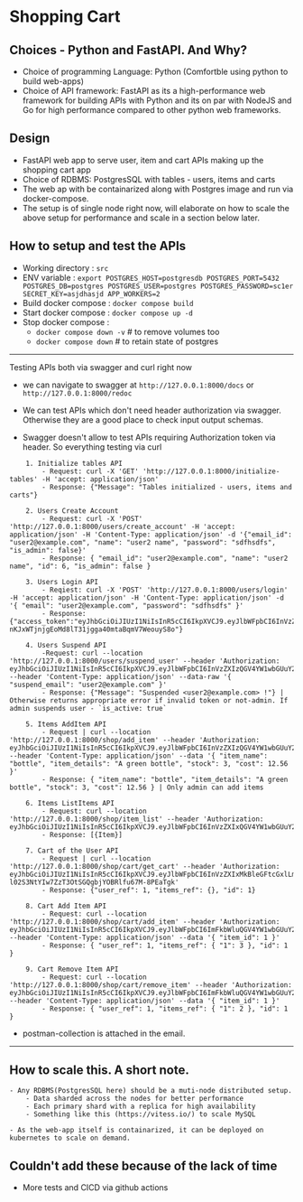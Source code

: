 # Shopping Cart 

## Choices - Python and FastAPI. And Why?
* Choice of programming Language: Python (Comfortble using python to build web-apps)
* Choice of API framework: FastAPI as its a high-performance web framework for building APIs with Python and its on par with NodeJS and Go for high performance compared to other python web frameworks.

## Design
* FastAPI web app to serve user, item and cart APIs making up the shopping cart app
* Choice of RDBMS: PostgresSQL with tables - users, items and carts
* The web ap with be containarized along with Postgres image and run via docker-compose. 
* The setup is of single node right now, will elaborate on how to scale the above setup for performance and scale in a section below later.

## How to setup and test the APIs
* Working directory    : `src`
* ENV variable         : `export POSTGRES_HOST=postgresdb POSTGRES_PORT=5432 POSTGRES_DB=postgres POSTGRES_USER=postgres POSTGRES_PASSWORD=sc1er SECRET_KEY=asjdhasjd APP_WORKERS=2`
* Build docker compose : `docker compose build`
* Start docker compose : `docker compose up -d`
* Stop docker compose  :
    - `docker compose down -v`  # to remove volumes too
    - `docker compose down`     # to retain state of postgres


---
Testing APIs both via swagger and curl right now
* we can navigate to swagger at `http://127.0.0.1:8000/docs` or `http://127.0.0.1:8000/redoc`
* We can test APIs which don't need header authorization via swagger. Otherwise they are a good place to check input output schemas.
    
* Swagger doesn't allow to test APIs requiring Authorization token via header. So everything testing via curl
```
    1. Initialize tables API
        - Request: curl -X 'GET' 'http://127.0.0.1:8000/initialize-tables' -H 'accept: application/json'
        - Response: {"Message": "Tables initialized - users, items and carts"}

    2. Users Create Account
        - Request: curl -X 'POST'  'http://127.0.0.1:8000/users/create_account' -H 'accept: application/json' -H 'Content-Type: application/json' -d '{"email_id": "user2@example.com", "name": "user2 name", "password": "sdfhsdfs", "is_admin": false}'
        - Response: { "email_id": "user2@example.com", "name": "user2 name", "id": 6, "is_admin": false }

    3. Users Login API
        - Reqiest: curl -X 'POST' 'http://127.0.0.1:8000/users/login' -H 'accept: application/json' -H 'Content-Type: application/json' -d '{ "email": "user2@example.com", "password": "sdfhsdfs" }'
        - Response: {"access_token":"eyJhbGciOiJIUzI1NiIsInR5cCI6IkpXVCJ9.eyJlbWFpbCI6InVzZXIyQGV4YW1wbGUuY29tIn0.e-nKJxWTjnjgEoMd8lT31jgga40mtaBqmV7WeouyS8o"}

    4. Users Suspend API
        -Request: curl --location 'http://127.0.0.1:8000/users/suspend_user' --header 'Authorization: eyJhbGciOiJIUzI1NiIsInR5cCI6IkpXVCJ9.eyJlbWFpbCI6InVzZXIzQGV4YW1wbGUuY29tIn0.N3LMRxhKqsR4SfttRFnHoTZjGXGDUKbtD8kTKKAQp9s' --header 'Content-Type: application/json' --data-raw '{ "suspend_email": "user2@example.com" }'
        - Response: {"Message": "Suspended <user2@example.com> !"} | Otherwise returns appropriate error if invalid token or not-admin. If admin suspends user - `is_active: true`
    
    5. Items AddItem API
        - Request | curl --location 'http://127.0.0.1:8000/shop/add_item' --header 'Authorization: eyJhbGciOiJIUzI1NiIsInR5cCI6IkpXVCJ9.eyJlbWFpbCI6InVzZXIzQGV4YW1wbGUuY29tIn0.N3LMRxhKqsR4SfttRFnHoTZjGXGDUKbtD8kTKKAQp9s' --header 'Content-Type: application/json' --data '{ "item_name": "bottle", "item_details": "A green bottle", "stock": 3, "cost": 12.56 }'
        - Response: { "item_name": "bottle", "item_details": "A green bottle", "stock": 3, "cost": 12.56 } | Only admin can add items

    6. Items ListItems API
        - Request: curl --location 'http://127.0.0.1:8000/shop/item_list' --header 'Authorization: eyJhbGciOiJIUzI1NiIsInR5cCI6IkpXVCJ9.eyJlbWFpbCI6InVzZXIxQGV4YW1wbGUuY29tIn0.8d5Xn3qxJEahbkZCnV4Ww0IWe5bLAUkKWCYDkigD0ao'
        - Response: [{Item}] 

    7. Cart of the User API
        - Request | curl --location 'http://127.0.0.1:8000/shop/cart/get_cart' --header 'Authorization: eyJhbGciOiJIUzI1NiIsInR5cCI6IkpXVCJ9.eyJlbWFpbCI6InVzZXIxMkBleGFtcGxlLmNvbSJ9.e-l02S3NtYIw7ZzT3OtSGQgbjYOBRlfu67M-8PEaTgk'
        - Response: {"user_ref": 1, "items_ref": {}, "id": 1}

    8. Cart Add Item API 
        - Request: curl --location 'http://127.0.0.1:8000/shop/cart/add_item' --header 'Authorization: eyJhbGciOiJIUzI1NiIsInR5cCI6IkpXVCJ9.eyJlbWFpbCI6ImFkbWluQGV4YW1wbGUuY29tIn0.gEPbdGuHi7yzL8JtI5QBTTrZVsAxlrfgvXyxX1aewaw' --header 'Content-Type: application/json' --data '{ "item_id": 1 }'
        - Response: { "user_ref": 1, "items_ref": { "1": 3 }, "id": 1 }

    9. Cart Remove Item API
        - Request: curl --location 'http://127.0.0.1:8000/shop/cart/remove_item' --header 'Authorization: eyJhbGciOiJIUzI1NiIsInR5cCI6IkpXVCJ9.eyJlbWFpbCI6ImFkbWluQGV4YW1wbGUuY29tIn0.gEPbdGuHi7yzL8JtI5QBTTrZVsAxlrfgvXyxX1aewaw' --header 'Content-Type: application/json' --data '{ "item_id": 1 }'
        - Response: { "user_ref": 1, "items_ref": { "1": 2 }, "id": 1 }
```
* postman-collection is attached in the email.
---


## How to scale this. A short note.

    - Any RDBMS(PostgresSQL here) should be a muti-node distributed setup. 
        - Data sharded across the nodes for better performance
        - Each primary shard with a replica for high availability
        - Something like this (https://vitess.io/) to scale MySQL

    - As the web-app itself is containarized, it can be deployed on kubernetes to scale on demand.

## Couldn't add these because of the lack of time
* More tests and CICD via github actions
